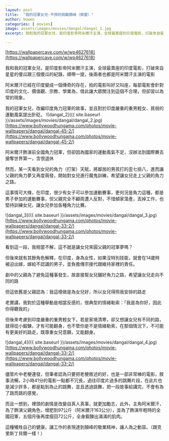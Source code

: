 ```yaml
---
layout: post
title:  "我的冠軍女兒-不停的挑戰顛峰（微雷）"
author: bowen
categories: [ movies]
image: assets/images/movies/dangal/dangal_1.jpg
excerpt: 我和我的冠軍女兒，是印度影帝阿米爾汗主演，全球最賣座的印度電影，打破來自星星的傻瓜跟三個傻瓜的紀錄，順帶一提，後兩者也都是阿米爾汗主演的電影

---
```

[https://wallpapercave.com/w/wp4627618](https://wallpapercave.com/w/wp4627618)

我和我的冠軍女兒，是印度影帝阿米爾汗主演，全球最賣座的印度電影，打破來自星星的傻瓜跟三個傻瓜的紀錄，順帶一提，後兩者也都是阿米爾汗主演的電影

阿米爾汗已經在印度變成一個傳奇的存在，拍的電影叫好又叫座，每部電影會針對印度的文化、價值觀、宗教、學業為，借此讓大眾關注到這個不合理，但卻習以為常的現象，

我的冠軍女兒，改編印度角力冠軍的故事，並且對於印度嚴重的重男輕女、貧弱的運動風氣提出針砭。
![dangal_2]({{ site.baseurl }}/assets/images/movies/dangal/dangal_2.jpg)
[https://www.bollywoodhungama.com/photos/movie-wallpapers/dangal/dangal-45-2/](https://www.bollywoodhungama.com/photos/movie-wallpapers/dangal/dangal-45-2/)

阿米爾汗飾演前全國角力冠軍，但卻因為國家的運動風氣不足，沒辦法到國際賽去搶奪世界第一，含恨退休

然而，某一天看到女兒的角力（打架）天賦，將鄰居的男孩打的歪七扭八，進而讓父親的角力夢又再度萌發，開始對女兒進行魔鬼訓練，希望讓女兒走上父親的角力之路。

這事情可大條，在印度，很少有女子可以參加運動賽事，更何況是角力這種，都是男子參加的運動賽事，但父親完全不顧周遭人反對，不惜傾家蕩產，丟掉工作，也堅持訓練女兒，讓女兒參加各種角力比賽。

![dangal_3]({{ site.baseurl }}/assets/images/movies/dangal/dangal_3.jpg)
[https://www.bollywoodhungama.com/photos/movie-wallpapers/dangal/dangal-33-2/](https://www.bollywoodhungama.com/photos/movie-wallpapers/dangal/dangal-33-2/)

看到這一段，我相當不解，這不就是讓女兒來圓父親的冠軍夢嗎？

但後來就有其餘角色解釋，在印度，身為女性，如果沒特別技能，就會在14歲時被迫出嫁，嫁給不認識的男子，並負擔傳宗接代跟維持家裡的責任。

劇中的父親為了避免這種事發生，故直接幫女兒鋪好角力之路，希望讓女兒走向不同的路

但這依舊是父親認為：我這樣做是為女兒好，所以女兒得照我安排的路走

老實講，我對於這種舉動是相當反感的，很典型的情緒勒索：「我是為你好，因此你得聽我的」

但後來考慮到印度嚴重的重男輕女下，若是家境清寒，卻又想讓女兒有不同的路，就得從小鍛鍊，才有可能翻身，也不管你是不是情緒勒索，在那個情況下，不可能有更美好的路走，既尊重女兒意願，又能翻身。

![dangal_4]({{ site.baseurl }}/assets/images/movies/dangal/dangal_4.jpg)
[https://www.bollywoodhungama.com/photos/movie-wallpapers/dangal/dangal-33-2/](https://www.bollywoodhungama.com/photos/movie-wallpapers/dangal/dangal-33-2/)

儘管片中老梗連發，但筆者認為只要把老梗敘述的好，也是一部非常棒的電影，敘事流暢，2小時41分的電影一點都不冗長，過往印度片過多的跳舞片段，在此片也是減少許多，都是點到為止的跳舞，並且透過跳舞，把一段故事給講完，不會有為了跳而跳的感覺，

而且一想到，裡頭的劇情是改變自真人真事，就更加勵志，此外，主角阿米爾汗，為了飾演父親角色，增肥到97公斤（阿米爾汗163公分），並為了飾演年輕時的全國冠軍，五個月後再度瘦回72公斤，全身鍛鍊出滿滿的肌肉。

這種犧牲自己的健康，讓工作的表現達到顛峰的敬業精神，讓人為之動容。（跟克里斯丁貝爾一樣！）
